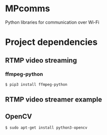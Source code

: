 # MPcomms
Python libraries for communication over Wi-Fi

# Project dependencies

## RTMP video streaming

### ffmpeg-python
```
$ pip3 install ffmpeg-python
```

## RTMP video streamer example

## OpenCV
```
$ sudo apt-get install python3-opencv
```
